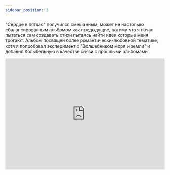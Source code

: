 ```yaml
---
sidebar_position: 3
---
```

"Сердце в пятках" получился смешанным, может не настолько сбалансированным альбомом как предыдущие, потому что я начал пытаться сам создавать стихи пытаясь найти идеи которые меня трогают. Альбом посвящен более романтически-любовной тематике, хотя я попробовал эксперимент с "Волшебником моря и земли" и добавил Колыбельную в качестве связи с прошлыми альбомами

<iframe src="https://open.spotify.com/embed/album/2QVfHujgx71Ehe7N4gM13n?utm_source=generator" width="100%" height="352" frameBorder="0" allowfullscreen="" allow="autoplay; clipboard-write; encrypted-media; fullscreen; picture-in-picture" loading="lazy"></iframe>
